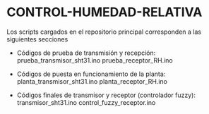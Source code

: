 # CONTROL-HUMEDAD-RELATIVA

Los scripts cargados en el repositorio principal corresponden a las siguientes secciones

- Códigos de prueba de transmisión y recepción:
  prueba_transmisor_sht31.ino
  prueba_receptor_RH.ino
  
- Códigos de puesta en funcionamiento de la planta:
  planta_transmisor_sht31.ino
  planta_receptor_RH.ino
  
- Códigos finales de transmisor y receptor (controlador fuzzy):
  transmisor_sht31.ino
  control_fuzzy_receptor.ino

